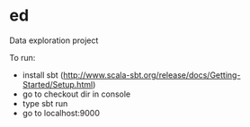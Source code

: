 ed
==

Data exploration project

To run: 
- install sbt (http://www.scala-sbt.org/release/docs/Getting-Started/Setup.html)
- go to checkout dir in console
- type sbt run
- go to localhost:9000
